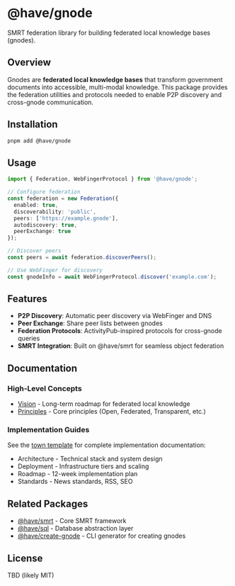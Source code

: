 # @have/gnode

SMRT federation library for building federated local knowledge bases (gnodes).

## Overview

Gnodes are **federated local knowledge bases** that transform government documents into accessible, multi-modal knowledge. This package provides the federation utilities and protocols needed to enable P2P discovery and cross-gnode communication.

## Installation

```bash
pnpm add @have/gnode
```

## Usage

```typescript
import { Federation, WebFingerProtocol } from '@have/gnode';

// Configure federation
const federation = new Federation({
  enabled: true,
  discoverability: 'public',
  peers: ['https://example.gnode'],
  autodiscovery: true,
  peerExchange: true
});

// Discover peers
const peers = await federation.discoverPeers();

// Use WebFinger for discovery
const gnodeInfo = await WebFingerProtocol.discover('example.com');
```

## Features

- **P2P Discovery**: Automatic peer discovery via WebFinger and DNS
- **Peer Exchange**: Share peer lists between gnodes
- **Federation Protocols**: ActivityPub-inspired protocols for cross-gnode queries
- **SMRT Integration**: Built on @have/smrt for seamless object federation

## Documentation

### High-Level Concepts
- [Vision](./docs/vision.md) - Long-term roadmap for federated local knowledge
- [Principles](./docs/principles.md) - Core principles (Open, Federated, Transparent, etc.)

### Implementation Guides
See the [town template](../create-gnode/templates/town/) for complete implementation documentation:
- Architecture - Technical stack and system design
- Deployment - Infrastructure tiers and scaling
- Roadmap - 12-week implementation plan
- Standards - News standards, RSS, SEO

## Related Packages

- [@have/smrt](../smrt) - Core SMRT framework
- [@have/sql](../sql) - Database abstraction layer
- [@have/create-gnode](../create-gnode) - CLI generator for creating gnodes

## License

TBD (likely MIT)
